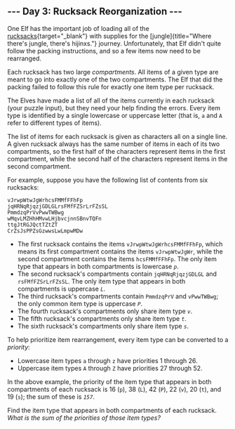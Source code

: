 ## \-\-- Day 3: Rucksack Reorganization \-\--

One Elf has the important job of loading all of the
[rucksacks](https://en.wikipedia.org/wiki/Rucksack){target="_blank"}
with supplies for the
[jungle]{title="Where there's jungle, there's hijinxs."} journey.
Unfortunately, that Elf didn\'t quite follow the packing instructions,
and so a few items now need to be rearranged.

Each rucksack has two large *compartments*. All items of a given type
are meant to go into exactly one of the two compartments. The Elf that
did the packing failed to follow this rule for exactly one item type per
rucksack.

The Elves have made a list of all of the items currently in each
rucksack (your puzzle input), but they need your help finding the
errors. Every item type is identified by a single lowercase or uppercase
letter (that is, `a` and `A` refer to different types of items).

The list of items for each rucksack is given as characters all on a
single line. A given rucksack always has the same number of items in
each of its two compartments, so the first half of the characters
represent items in the first compartment, while the second half of the
characters represent items in the second compartment.

For example, suppose you have the following list of contents from six
rucksacks:

    vJrwpWtwJgWrhcsFMMfFFhFp
    jqHRNqRjqzjGDLGLrsFMfFZSrLrFZsSL
    PmmdzqPrVvPwwTWBwg
    wMqvLMZHhHMvwLHjbvcjnnSBnvTQFn
    ttgJtRGJQctTZtZT
    CrZsJsPPZsGzwwsLwLmpwMDw

-   The first rucksack contains the items `vJrwpWtwJgWrhcsFMMfFFhFp`,
    which means its first compartment contains the items `vJrwpWtwJgWr`,
    while the second compartment contains the items `hcsFMMfFFhFp`. The
    only item type that appears in both compartments is lowercase *`p`*.
-   The second rucksack\'s compartments contain `jqHRNqRjqzjGDLGL` and
    `rsFMfFZSrLrFZsSL`. The only item type that appears in both
    compartments is uppercase *`L`*.
-   The third rucksack\'s compartments contain `PmmdzqPrV` and
    `vPwwTWBwg`; the only common item type is uppercase *`P`*.
-   The fourth rucksack\'s compartments only share item type *`v`*.
-   The fifth rucksack\'s compartments only share item type *`t`*.
-   The sixth rucksack\'s compartments only share item type *`s`*.

To help prioritize item rearrangement, every item type can be converted
to a *priority*:

-   Lowercase item types `a` through `z` have priorities 1 through 26.
-   Uppercase item types `A` through `Z` have priorities 27 through 52.

In the above example, the priority of the item type that appears in both
compartments of each rucksack is 16 (`p`), 38 (`L`), 42 (`P`), 22 (`v`),
20 (`t`), and 19 (`s`); the sum of these is *`157`*.

Find the item type that appears in both compartments of each rucksack.
*What is the sum of the priorities of those item types?*
